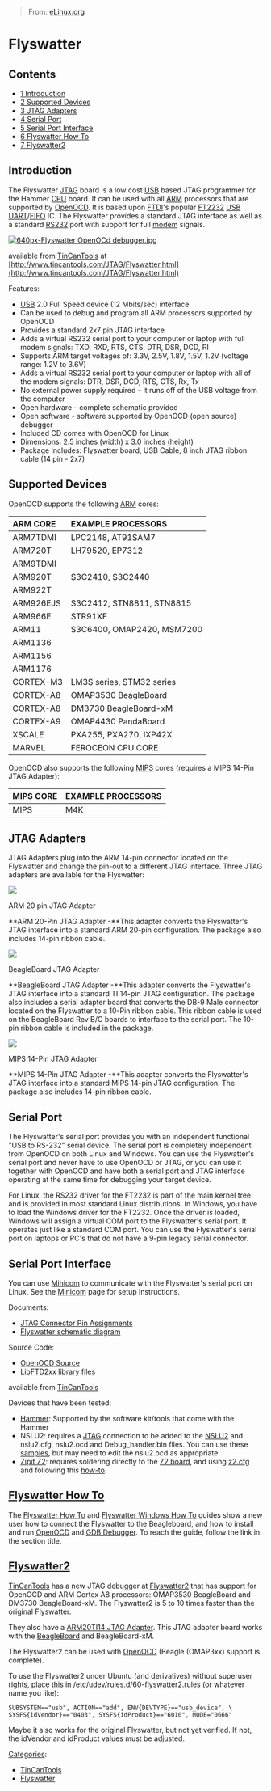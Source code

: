 > From: [eLinux.org](http://eLinux.org/Flyswatter "http://eLinux.org/Flyswatter")


# Flyswatter



## Contents

-   [1 Introduction](#introduction)
-   [2 Supported Devices](#supported-devices)
-   [3 JTAG Adapters](#jtag-adapters)
-   [4 Serial Port](#serial-port)
-   [5 Serial Port Interface](#serial-port-interface)
-   [6 Flyswatter How To](#flyswatter-how-to)
-   [7 Flyswatter2](#flyswatter2)

## Introduction

The Flyswatter [JTAG](../../.././dev_portals/Glossary/JTAG/JTAG.md "JTAG") board is a low cost
[USB](http://eLinux.org/index.php?title=USB&action=edit&redlink=1 "USB (page does not exist)")
based JTAG programmer for the Hammer
[CPU](http://eLinux.org/index.php?title=CPU&action=edit&redlink=1 "CPU (page does not exist)")
board. It can be used with all
[ARM](http://eLinux.org/index.php?title=ARM&action=edit&redlink=1 "ARM (page does not exist)")
processors that are supported by [OpenOCD](http://eLinux.org/OpenOCD "OpenOCD"). It is
based upon
[FTDI](http://eLinux.org/index.php?title=FTDI&action=edit&redlink=1 "FTDI (page does not exist)")'s
popular
[FT2232](http://eLinux.org/index.php?title=FT2232&action=edit&redlink=1 "FT2232 (page does not exist)")
[USB](http://eLinux.org/index.php?title=USB&action=edit&redlink=1 "USB (page does not exist)")
[UART](http://eLinux.org/index.php?title=UART&action=edit&redlink=1 "UART (page does not exist)")/[FIFO](http://eLinux.org/index.php?title=FIFO&action=edit&redlink=1 "FIFO (page does not exist)")
IC. The Flyswatter provides a standard JTAG interface as well as a
standard
[RS232](http://eLinux.org/index.php?title=RS232&action=edit&redlink=1 "RS232 (page does not exist)")
port with support for full
[modem](http://eLinux.org/index.php?title=Modem&action=edit&redlink=1 "Modem (page does not exist)")
signals.

[![640px-Flyswatter OpenOCd
debugger.jpg](http://eLinux.org/images/3/35/640px-Flyswatter_OpenOCd_debugger.jpg)](http://eLinux.org/File:640px-Flyswatter_OpenOCd_debugger.jpg)

available from [TinCanTools](http://www.tincantools.com/) at
[http://www.tincantools.com/JTAG/Flyswatter.html](http://www.tincantools.com/JTAG/Flyswatter.html)

Features:

-   [USB](http://eLinux.org/index.php?title=USB&action=edit&redlink=1 "USB (page does not exist)")
    2.0 Full Speed device (12 Mbits/sec) interface
-   Can be used to debug and program all ARM processors supported by
    OpenOCD
-   Provides a standard 2x7 pin JTAG interface
-   Adds a virtual RS232 serial port to your computer or laptop with
    full modem signals: TXD, RXD, RTS, CTS, DTR, DSR, DCD, RI
-   Supports ARM target voltages of: 3.3V, 2.5V, 1.8V, 1.5V, 1.2V
    (voltage range: 1.2V to 3.6V)
-   Adds a virtual RS232 serial port to your computer or laptop with all
    of the modem signals: DTR, DSR, DCD, RTS, CTS, Rx, Tx
-   No external power supply required – it runs off of the USB voltage
    from the computer
-   Open hardware – complete schematic provided
-   Open software - software supported by OpenOCD (open source) debugger
-   Included CD comes with OpenOCD for Linux
-   Dimensions: 2.5 inches (width) x 3.0 inches (height)
-   Package Includes: Flyswatter board, USB Cable, 8 inch JTAG ribbon
    cable (14 pin - 2x7)



## Supported Devices

OpenOCD supports the following
[ARM](http://eLinux.org/index.php?title=ARM&action=edit&redlink=1 "ARM (page does not exist)")
cores:

<table>
<thead>
<tr class="header">
<th align="left">ARM CORE</th>
<th align="left">EXAMPLE PROCESSORS</th>
</tr>
</thead>
<tbody>
<tr class="odd">
<td align="left">ARM7TDMI</td>
<td align="left">LPC2148, AT91SAM7</td>
</tr>
<tr class="even">
<td align="left">ARM720T</td>
<td align="left">LH79520, EP7312</td>
</tr>
<tr class="odd">
<td align="left">ARM9TDMI</td>
<td align="left"></td>
</tr>
<tr class="even">
<td align="left">ARM920T</td>
<td align="left">S3C2410, S3C2440</td>
</tr>
<tr class="odd">
<td align="left">ARM922T</td>
<td align="left"></td>
</tr>
<tr class="even">
<td align="left">ARM926EJS</td>
<td align="left">S3C2412, STN8811, STN8815</td>
</tr>
<tr class="odd">
<td align="left">ARM966E</td>
<td align="left">STR91XF</td>
</tr>
<tr class="even">
<td align="left">ARM11</td>
<td align="left">S3C6400, OMAP2420, MSM7200</td>
</tr>
<tr class="odd">
<td align="left">ARM1136</td>
<td align="left"></td>
</tr>
<tr class="even">
<td align="left">ARM1156</td>
<td align="left"></td>
</tr>
<tr class="odd">
<td align="left">ARM1176</td>
<td align="left"></td>
</tr>
<tr class="even">
<td align="left">CORTEX-M3</td>
<td align="left">LM3S series, STM32 series</td>
</tr>
<tr class="odd">
<td align="left">CORTEX-A8</td>
<td align="left">OMAP3530 BeagleBoard</td>
</tr>
<tr class="even">
<td align="left">CORTEX-A8</td>
<td align="left">DM3730 BeagleBoard-xM</td>
</tr>
<tr class="odd">
<td align="left">CORTEX-A9</td>
<td align="left">OMAP4430 PandaBoard</td>
</tr>
<tr class="even">
<td align="left">XSCALE</td>
<td align="left">PXA255, PXA270, IXP42X</td>
</tr>
<tr class="odd">
<td align="left">MARVEL</td>
<td align="left">FEROCEON CPU CORE</td>
</tr>
</tbody>
</table>


 OpenOCD also supports the following
[MIPS](http://eLinux.org/index.php?title=MIPS&action=edit&redlink=1 "MIPS (page does not exist)")
cores (requires a MIPS 14-Pin JTAG Adapter):

<table>
<thead>
<tr class="header">
<th align="left">MIPS CORE</th>
<th align="left">EXAMPLE PROCESSORS</th>
</tr>
</thead>
<tbody>
<tr class="odd">
<td align="left">MIPS</td>
<td align="left">M4K</td>
</tr>
</tbody>
</table>

## JTAG Adapters

JTAG Adapters plug into the ARM 14-pin connector located on the
Flyswatter and change the pin-out to a different JTAG interface. Three
JTAG adapters are available for the Flyswatter:



[![](http://eLinux.org/images/thumb/d/d0/ARM_20-Pin_Adapter.jpg/150px-ARM_20-Pin_Adapter.jpg)](http://eLinux.org/File:ARM_20-Pin_Adapter.jpg)

[](http://eLinux.org/File:ARM_20-Pin_Adapter.jpg "Enlarge")

ARM 20 pin JTAG Adapter

**ARM 20-Pin JTAG Adapter -**This adapter converts the Flyswatter's JTAG
interface into a standard ARM 20-pin configuration. The package also
includes 14-pin ribbon cable.










[![](http://eLinux.org/images/thumb/f/f0/BeagleBoard_Adapter.jpg/150px-BeagleBoard_Adapter.jpg)](http://eLinux.org/File:BeagleBoard_Adapter.jpg)

[](http://eLinux.org/File:BeagleBoard_Adapter.jpg "Enlarge")

BeagleBoard JTAG Adapter

**BeagleBoard JTAG Adapter -**This adapter converts the Flyswatter's
JTAG interface into a standard TI 14-pin JTAG configuration. The package
also includes a serial adapter board that converts the DB-9 Male
connector located on the Flyswatter to a 10-Pin ribbon cable. This
ribbon cable is used on the BeagleBoard Rev B/C boards to interface to
the serial port. The 10-pin ribbon cable is included in the package.








[![](http://eLinux.org/images/thumb/0/05/MIPS_14-Pin_Adapter.jpg/150px-MIPS_14-Pin_Adapter.jpg)](http://eLinux.org/File:MIPS_14-Pin_Adapter.jpg)

[](http://eLinux.org/File:MIPS_14-Pin_Adapter.jpg "Enlarge")

MIPS 14-Pin JTAG Adapter

**MIPS 14-Pin JTAG Adapter -**This adapter converts the Flyswatter's
JTAG interface into a standard MIPS 14-pin JTAG configuration. The
package also includes 14-pin ribbon cable.



## Serial Port

The Flyswatter's serial port provides you with an independent functional
"USB to RS-232" serial device. The serial port is completely independent
from OpenOCD on both Linux and Windows. You can use the Flyswatter's
serial port and never have to use OpenOCD or JTAG, or you can use it
together with OpenOCD and have both a serial port and JTAG interface
operating at the same time for debugging your target device.

For Linux, the RS232 driver for the FT2232 is part of the main kernel
tree and is provided in most standard Linux distributions. In Windows,
you have to load the Windows driver for the FT2232. Once the driver is
loaded, Windows will assign a virtual COM port to the Flyswatter's
serial port. It operates just like a standard COM port. You can use the
Flyswatter's serial port on laptops or PC's that do not have a 9-pin
legacy serial connector.



## Serial Port Interface

You can use [Minicom](http://eLinux.org/Minicom "Minicom") to communicate with the
Flyswatter's serial port on Linux. See the [Minicom](http://eLinux.org/Minicom "Minicom")
page for setup instructions.

Documents:

-   [JTAG Connector Pin
    Assignments](http://eLinux.org/images/b/b2/Jtag_pin_assignments.pdf "Jtag pin assignments.pdf")
-   [Flyswatter schematic
    diagram](http://eLinux.org/images/4/46/Flyswatter-schematic.pdf "Flyswatter-schematic.pdf")

Source Code:

-   [OpenOCD Source](http://eLinux.org/images/8/80/Openocd.tar.gz "Openocd.tar.gz")
-   [LibFTD2xx library
    files](http://eLinux.org/images/1/11/Libftd2xx0.4.13.tar.gz "Libftd2xx0.4.13.tar.gz")

available from
[TinCanTools](http://www.tincantools.com/product.php?productid=16134&cat=0&page=1&featured)

Devices that have been tested:

-   [Hammer](../../.././dev_portals/Development_Platforms/Hammer_Board/Hammer_Board.md "Hammer Board"): Supported by the software
    kit/tools that come with the Hammer
-   NSLU2: requires a [JTAG](../../.././dev_portals/Glossary/JTAG/JTAG.md "JTAG") connection to be added to the
    [NSLU2](http://www.nslu2-linux.org/wiki/Info/PinoutOfJTAGPort) and
    nslu2.cfg, nslu2.ocd and Debug\_handler.bin files. You can use these
    [samples](http://eLinux.org/images/f/fc/Nslu2.tar.gz "Nslu2.tar.gz"), but may need to
    edit the nslu2.ocd as appropriate.
-   [Zipit Z2](http://zipit2system.sourceforge.net/): requires soldering
    directly to the [Z2 board](http://eLinux.org/images/9/91/Z2jtag.jpg "Z2jtag.jpg"),
    and using [z2.cfg](http://eLinux.org/images/1/11/Z2cfg.cfg "Z2cfg.cfg") and following
    this [how-to](http://eLinux.org/images/2/29/Jtag.z2.txt "Jtag.z2.txt").



## [Flyswatter How To](http://eLinux.org/Flyswatter_How_To "Flyswatter How To")

The [Flyswatter How To](http://eLinux.org/Flyswatter_How_To "Flyswatter How To") and
[Flyswatter Windows How
To](http://eLinux.org/Flyswatter_Windows_How_To "Flyswatter Windows How To") guides show
a new user how to connect the Flyswatter to the Beagleboard, and how to
install and run [OpenOCD](http://eLinux.org/OpenOCD "OpenOCD") and [GDB
Debugger](http://eLinux.org/GDB_Debugger "GDB Debugger"). To reach the guide, follow the
link in the section title.



## [Flyswatter2](http://eLinux.org/Flyswatter2 "Flyswatter2")

[TinCanTools](http://www.tincantools.com/) has a new JTAG debugger at
[Flyswatter2](http://www.tincantools.com/product.php?productid=16153&cat=0&page=1&featured)
that has support for OpenOCD and ARM Cortex A8 processors: OMAP3530
BeagleBoard and DM3730 BeagleBoard-xM. The Flyswatter2 is 5 to 10 times
faster than the original Flyswatter.

They also have a [ARM20TI14 JTAG
Adapter](http://www.tincantools.com/product.php?productid=16154&cat=251&page=1).
This JTAG adapter board works with the
[BeagleBoard](../../../hardware_pages/BeagleBoard/BeagleBoard.md "BeagleBoard") and BeagleBoard-xM.

The Flyswatter2 can be used with
[OpenOCD](../../../hardware_pages/BeagleBoard/BeagleBoard.mdJTAG#Open_source_JTAG_software "BeagleBoardJTAG")
(Beagle (OMAP3xx) support is complete).

To use the Flyswatter2 under Ubuntu (and derivatives) without superuser
rights, place this in /etc/udev/rules.d/60-flyswatter2.rules (or
whatever name you like):

    SUBSYSTEM=="usb", ACTION=="add", ENV{DEVTYPE}=="usb_device", \
    SYSFS{idVendor}=="0403", SYSFS{idProduct}=="6010", MODE="0666"

Maybe it also works for the original Flyswatter, but not yet verified.
If not, the idVendor and idProduct values must be adjusted.


[Categories](http://eLinux.org/Special:Categories "Special:Categories"):

-   [TinCanTools](http://eLinux.org/Category:TinCanTools "Category:TinCanTools")
-   [Flyswatter](http://eLinux.org/index.php?title=Category:Flyswatter&action=edit&redlink=1 "Category:Flyswatter (page does not exist)")

